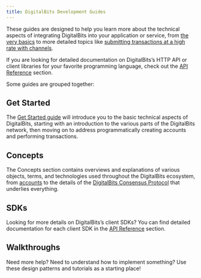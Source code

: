 ```yaml
---
title: DigitalBits Development Guides
---
```


These guides are designed to help you learn more about the technical aspects of integrating DigitalBits into your application or service, from [the very basics](./get-started) to more detailed topics like [submitting transactions at a high rate with channels](./channels.md).

If you are looking for detailed documentation on DigitalBits’s HTTP API or client libraries for your favorite programming language, check out the [API Reference](../frontier/) section.

Some guides are grouped together:

## Get Started

The [Get Started guide](./get-started) will introduce you to the basic technical aspects of DigitalBits, starting with an introduction to the various parts of the DigitalBits network, then moving on to address programmatically creating accounts and performing transactions.

## Concepts

The Concepts section contains overviews and explanations of various objects, terms, and technologies used throughout the DigitalBits ecosystem, from [accounts](./concepts/accounts.md) to the details of the [DigitalBits Consensus Protocol](./concepts/scp.md) that underlies everything.

## SDKs

Looking for more details on DigitalBits’s client SDKs? You can find detailed documentation for each client SDK in the [API Reference](../frontier/) section.

## Walkthroughs

Need more help? Need to understand how to implement something? Use these design patterns and tutorials as a starting place!
